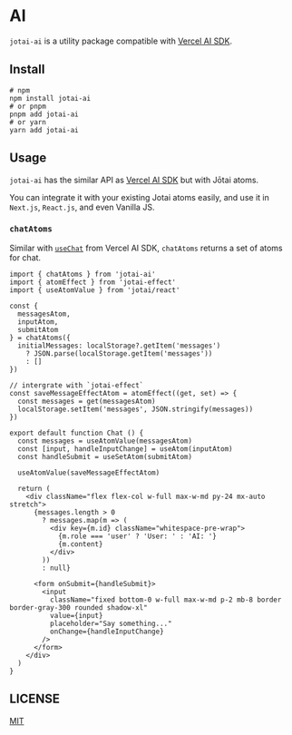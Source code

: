 # AI

`jotai-ai` is a utility package compatible with [Vercel AI SDK].

## Install

```shell
# npm
npm install jotai-ai
# or pnpm
pnpm add jotai-ai
# or yarn
yarn add jotai-ai
```

## Usage

`jotai-ai` has the similar API as [Vercel AI SDK] but with Jōtai atoms.

You can integrate it with your existing Jotai atoms easily,
and use it in `Next.js`, `React.js`, and even Vanilla JS.

### `chatAtoms`

Similar with [`useChat`](https://sdk.vercel.ai/docs/api-reference/use-chat) from Vercel AI SDK, `chatAtoms` returns a set of atoms for chat.

```tsx
import { chatAtoms } from 'jotai-ai'
import { atomEffect } from 'jotai-effect'
import { useAtomValue } from 'jotai/react'

const {
  messagesAtom,
  inputAtom,
  submitAtom
} = chatAtoms({
  initialMessages: localStorage?.getItem('messages')
    ? JSON.parse(localStorage.getItem('messages'))
    : []
})

// intergrate with `jotai-effect`
const saveMessageEffectAtom = atomEffect((get, set) => {
  const messages = get(messagesAtom)
  localStorage.setItem('messages', JSON.stringify(messages))
})

export default function Chat () {
  const messages = useAtomValue(messagesAtom)
  const [input, handleInputChange] = useAtom(inputAtom)
  const handleSubmit = useSetAtom(submitAtom)

  useAtomValue(saveMessageEffectAtom)

  return (
    <div className="flex flex-col w-full max-w-md py-24 mx-auto stretch">
      {messages.length > 0
        ? messages.map(m => (
          <div key={m.id} className="whitespace-pre-wrap">
            {m.role === 'user' ? 'User: ' : 'AI: '}
            {m.content}
          </div>
        ))
        : null}

      <form onSubmit={handleSubmit}>
        <input
          className="fixed bottom-0 w-full max-w-md p-2 mb-8 border border-gray-300 rounded shadow-xl"
          value={input}
          placeholder="Say something..."
          onChange={handleInputChange}
        />
      </form>
    </div>
  )
}
```

## LICENSE

[MIT](LICENSE)

[Vercel AI SDK]: https://sdk.vercel.ai/docs

